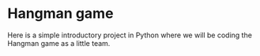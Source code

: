 # Hangman game 

Here is a simple introductory project in Python where we will be coding the Hangman game as a little team.


